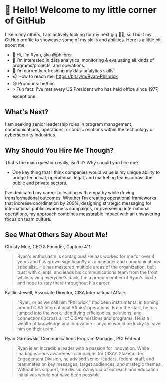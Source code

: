 <h1>👋 Hello! Welcome to my little corner of GitHub</h1>

Like many others, I am actively looking for my next gig 🧑‍💻, so I built my GitHub profile to showcase some of my skills and abilities. Here is a little bit about me:

- 🤘 Hi, I’m Ryan, aka @philbrcr
- 👀 I’m interested in data analytics, monitoring & evaluating all kinds of programs/projects, and operations.
- 🌱 I’m currently refreshing my data analytics skills 
- 📫 How to reach me: https://bit.ly/m/Ryan-Philbrick
- 😄 Pronouns: he/him
- ⚡ Fun fact: I've met every US President who has held office since 1977, except one.

<h2>What's Next?</h2>
I am seeking senior leadership roles in program management, communications, operations, or public relations within the technology or cybersecurity industries. 
</p>

<h2>Why Should You Hire Me Though?</h2>
<p>That's the main question really, isn't it? Why should you hire me? </p>

- One key thing that I think companies would value is my unique ability to bridge technical, operational, legal, and marketing teams across the public and private sectors.

I’ve dedicated my career to leading with empathy while driving transformational outcomes. Whether I’m creating operational frameworks that increase coordination by 200%, designing strategic messaging for international public awareness campaigns, or overseeing international operations, my approach combines measurable impact with an unwavering focus on team culture.

<h2> See What Others Say About Me!</h2>

Christy Mee, CEO & Founder, Capture 411
> Ryan's enthusiasm is contagious! He has worked for me for over 4 years and has grown significantly as a manager and communications specialist. He has mastered multiple areas of the organization, built trust with clients, and leads his communications team from the front while having everyone's back. I'm a proud member of Ryan's circle and hope to stay there throughout his career.

Kaitlin Jewell, Associate Director, CISA International Affairs
> “Ryan, or as we call him “Philbrick,” has been instrumental in turning around CISA International Affairs’ operations. From the start, he has jumped into the work, identifying efficiencies, solutions, and connections across all of CISA’s missions and programs. He is a wealth of knowledge and innovation - anyone would be lucky to have him on their team.”

Ryan Garnowski, Communications Program Manager, PCI Federal
> Ryan is an incredible leader with a passion for innovation. While leading various awareness campaigns for CISA’s Stakeholder Engagement Division, he advised senior leaders, federal staff, and teammates on key messages, target audiences, and strategic themes. Without his support, the division’s myriad of outreach and education initiatives would not have been possible.

<!---
philbrcr/philbrcr is a ✨ special ✨ repository because its `README.md` (this file) appears on your GitHub profile.
You can click the Preview link to take a look at your changes.
--->
